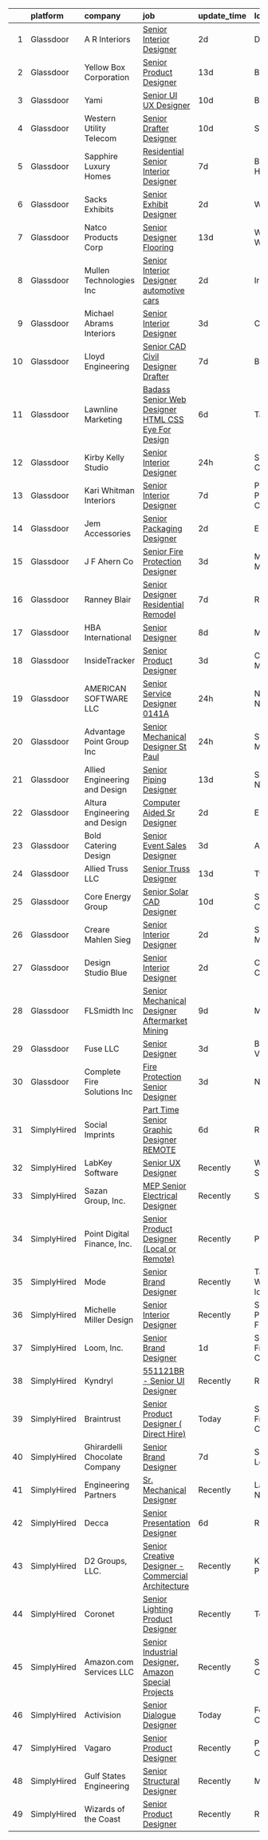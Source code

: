 

|    | platform    | company                       | job                                                                                                                                                                                                                                                                                                                                                                                                                                                                                                                                                                                                                                                                                                                                                                                                                                                                                                                                             | update_time   | location                 |
|---:|:------------|:------------------------------|:------------------------------------------------------------------------------------------------------------------------------------------------------------------------------------------------------------------------------------------------------------------------------------------------------------------------------------------------------------------------------------------------------------------------------------------------------------------------------------------------------------------------------------------------------------------------------------------------------------------------------------------------------------------------------------------------------------------------------------------------------------------------------------------------------------------------------------------------------------------------------------------------------------------------------------------------|:--------------|:-------------------------|
|  1 | Glassdoor   | A R Interiors                 | [Senior Interior Designer](https://www.glassdoor.com/partner/jobListing.htm?pos=129&ao=1110586&s=58&guid=0000018290db9754b4f0c83a042e0152&src=GD_JOB_AD&t=SR&vt=w&ea=1&cs=1_30916823&cb=1660287687026&jobListingId=1008062972227&cpc=A8EA696C92E7776B&jrtk=3-0-1ga8dn61ci14j801-1ga8dn61ojm7r800-5030854259aaba92--6NYlbfkN0DvbxGaJ36OslHdF2TyV4Z54XKxMO6_bOIu-sMQ_q84lpadFbtetUsbbTCy9B0Oq4QAPUr2-P4lp6kWfqaU64whHzFA1CR9SMSpNhsKo3Vnjzy_F1wZrSsZLqmJypQpKzDukBpIwYnSovXd0CfT6AfFRc2BBum6E7Z3Rc3dPZQmHzJGi1-84CT_q6W9Aa3pNmC1ojTTF8eMh3x4kXzlylQm0ukXqmj8wLlAv-L1TA4k1-6p_EgN9RYDgAPOnUWLaG90gl4xq0Iv_n5IzpmbBhDcxFC95NOOHmIRM8jddSp7jbMa8PD5Dj0RQqPPthrr9anRDczNOVZ71wf8zcUI7VU6VYu97Zr1QIcnt-Z62YEKYe0yYbW65bl95PKs-fIVBZAJUni9w79O6HL9R6ql8Q5Xh1d19KBQZK3rpn44qKMIuy8-xE47935ds0rvEIWRMsePfMiqhflt2FdUH8OenUXKQsGWpAEqmyjeb0_xYfxdLyQLueldn-voWocE_Kel9Pqar8hiz6d4-g%3D%3D)                                                                 | 2d            | Denville, NJ             |
|  2 | Glassdoor   | Yellow Box Corporation        | [Senior Product Designer](https://www.glassdoor.com/partner/jobListing.htm?pos=102&ao=1110586&s=58&guid=0000018290db9754b4f0c83a042e0152&src=GD_JOB_AD&t=SR&vt=w&ea=1&cs=1_0b41644c&cb=1660287687020&jobListingId=1008038509426&cpc=3E9F864680A5C76F&jrtk=3-0-1ga8dn61ci14j801-1ga8dn61ojm7r800-406f8ccabc983080--6NYlbfkN0DWtRa9NJfjQIs4MWRRqD4F41esfMsK79cV24t80VXfzUK_fEmIZn_-L6CJbtDdNRRNcrwVs_TVLSuKrPtbeP09Rr7LDw3kLZ2GuoAr4pYpvtUdS-EVMQXMBy4Un1RI3B_X8i1TtPRo68cIBy51Ej0B6-6auy1l6nwbFB48dYrITPaAt7ZYKTA_LKLBVJFYGuOxgAbtJ50XshUytfr_K5e1v6YjTPCWr441lzgSnRGNyXdm38eeVyRVxAcnm_1VE3G_1WPd0oH7lwlNaxd_G_gnubDqf9xH-V_wCqOlTcBMpwBL1wfiwIG8dmC5mbFZbrS925Q0BmM1VwhyB5_TBNo-QvHrMhGgRbyvfK6q42RrcWhNCmK2AgOKRcewcVaYVDl7F0CRjVnT9y-MPvy1nMIQ3kDWj3H-qWFuWMKd2yhARsF2Vr_WIL5mr63cVPphU3Jb0LlrRuebAwnQLrMYXuDD5WPS47p1GRMeF4HZ-U1CL4gGGPctpkXA62ONKPvUfiPc7fvXu4PORw%3D%3D)                                                                  | 13d           | Brea, CA                 |
|  3 | Glassdoor   | Yami                          | [Senior UI UX Designer](https://www.glassdoor.com/partner/jobListing.htm?pos=126&ao=1110586&s=58&guid=0000018290db9754b4f0c83a042e0152&src=GD_JOB_AD&t=SR&vt=w&ea=1&cs=1_cb6bad1c&cb=1660287687026&jobListingId=1008045182428&cpc=5A6BA339226A12EC&jrtk=3-0-1ga8dn61ci14j801-1ga8dn61ojm7r800-c18558706cf5f0a8--6NYlbfkN0DsBOlmEAMqZtav1V1WKZO3RUElpafjggtWvxyDQ3xFSizXPSZQh0Wd-AqOWYRXIfB_xvAIPThy9iZI6UxY4C17BNtOHzLyCi7gfoi17eFyNWdD1JYNp8nEXhYmZJrGmwPkTwmVflYphZ8sqqkLqXWwTdlozxotirV25FD96cQJh1FCCMsgTWsNb8gJrJ9zDXwopF5OGcNMdmZouWF7ucTjphY4_EysR7ldSZB5lpvP5R88mW9kQzvRcEiF4uVZzsel558afOjpxu-Zh9qCZ1oPCgCZdPrWvGLmkL3gaEOGMUIvepVG_5XW6CsCmqdoPxN1ORjjwTJ7kFyrQ7n0QpuMefkJ-XZUdndHwX0tWb3N7GBhDemimaJ0IkHZ1r_IqjCXAKmX1oZbM9mx_EjKxsAnutHrFV57lxRc84uC9ZxMlhHMsT25BjKlUE-D-0R_x0F05z3m4QWKKG0jnB1VXO_4s45BMxDkvwMdsRU4MJWy_DGL893K8cNq28yps6kxiQtghyvyeOD5ig%3D%3D)                                                                    | 10d           | Brea, CA                 |
|  4 | Glassdoor   | Western Utility Telecom       | [Senior Drafter Designer](https://www.glassdoor.com/partner/jobListing.htm?pos=124&ao=1110586&s=58&guid=0000018290db9754b4f0c83a042e0152&src=GD_JOB_AD&t=SR&vt=w&ea=1&cs=1_889461e4&cb=1660287687026&jobListingId=1008044534462&cpc=8D2B7435C06A1689&jrtk=3-0-1ga8dn61ci14j801-1ga8dn61ojm7r800-fb2492f5b6852b83--6NYlbfkN0CrKln1nZNUn0QsVu6aIvQykhtxu-NbTTOj83t8LWLF46ytYoG97mbBsb8IGRtchjIWfxjqZAZskNIltcciwOrL-z80p_cVMkzOed6tFF7H62fKl93Bxf14bJgvXMSxWb7Na-YSKw4kJviuKOE-svto6wfPUNr-a81owfvJsrzu2dFf7AyOCZ_F9ji0FuVG__baPPcIaA1Tlne9FHs2RrUkpfjht9xaVx211JhJM8dAtHRN8Ou8MF_9rgc6Zc_BKVkZ-mUBStc_ScdKwm2jdWbKTdxgOcqttzu36IXpct7RDgAJOEX0daOkUDw2rSj9XK8RwyRZ1ANXa8GI9nZtioNWOfPkNh2CnpuAxtCRHCHGpizg-yfowkDSzm5MNBB_hQzCjSgDcp14hf5G1_Z2aLuP8GCmvtGqvj1PaxpBUMZviMjEP7_4fyCgnt9eXesiN1O5fxqQ7CBrwYAg0jOsx9rNOwe1jrPXvMKyGfjYx5MjuSjvn-ACVdRRTiGi3iZa31cLIa_a6GSf8Q%3D%3D)                                                                  | 10d           | Salem, OR                |
|  5 | Glassdoor   | Sapphire Luxury Homes         | [Residential Senior Interior Designer](https://www.glassdoor.com/partner/jobListing.htm?pos=104&ao=1110586&s=58&guid=0000018290db9754b4f0c83a042e0152&src=GD_JOB_AD&t=SR&vt=w&ea=1&cs=1_93ae8ba9&cb=1660287687021&jobListingId=1008053389950&cpc=CAAFD12A1CDBA879&jrtk=3-0-1ga8dn61ci14j801-1ga8dn61ojm7r800-0fb612df7a1f6524--6NYlbfkN0AXOhmqXJQvPU0o4HL2MyxKG-lJsItSFQJ7o9J1riqadlg5CIetVPgAyguXnqU9oVUFnlQEyqh4nRIHgp3woh8_aR4WBYEuR2dOj8I48GFru_s4XHjUnzB-68d29MuTLIQICshPA__aekDZuPUy_4W2TG8J5-_Y77M2QgJG7dRjASIsPVWMDVA4x1sh_Vqz4MnuAavAfeTb4NGSp1CWIvAL6B9fcLXEKDH-8QhBuAgaWFlvHTdl5kxgD0QOPmxGESgKC9X_0orL5MxFqo6yVFcNRaWbrnf2OJNTJ-PTgHHDGTZ-99ZghyFQBgjQbtQRFoGCX0hEO1_vSJ8s_2FKhCOvC1MCL_6iv-xjt9jSwSuimJkwkc0WkTmLY-K0cdbfeWbih1KvSWNSn1FtQpNY6BjsD1Jzw8sR16FHNV7vE-dCkNqcShUQh6_CH8ZQFYfanK5XNxDBKCsTsamKgDXY8teipnsq53h9MuFJQgOhivNUm879NDTc6aW6TcvTTVzY_a2bBaINQuh_ZMu5RAdZghdjhBhgl21c_W0%3D)                                   | 7d            | Bloomfield Hills, MI     |
|  6 | Glassdoor   | Sacks Exhibits                | [Senior Exhibit Designer](https://www.glassdoor.com/partner/jobListing.htm?pos=112&ao=1110586&s=58&guid=0000018290db9754b4f0c83a042e0152&src=GD_JOB_AD&t=SR&vt=w&ea=1&cs=1_61a1dc55&cb=1660287687023&jobListingId=1008062977401&cpc=158E90BD3D0C2A81&jrtk=3-0-1ga8dn61ci14j801-1ga8dn61ojm7r800-1594f9ab7dc4a9d4--6NYlbfkN0AtlW_omU2Xx3W-19HQ_drmTKCWebiHnmA5lS5PDL5G8RvaRScdHDRjMXN44DMZtshPu9YGGp_fyHmA3RGydE2yfTM1RF0rNTyGKNnLQZE5TlLJxbT2Xf4GE4l2fOfugYFKK5oKfB1PcpgOKc5j4L34B_qHyXv0NzjX27A8fo1NdKrtrJhdqFyLuykgRskJ-Y3oSnYBqQhlapQNGXEnh--e0pdU6DpunqSKT3QpmDxxV_KqKAco5hyIr66r_C_lL1JC5IoycWKxpKRhcEVwhlvtpgLEyl2pV1pEONnpxA4ZnGwRt_4-b9AgzUV3gWr1VOO0yW1oRu3Pq4dmEQmbWN0IrDw58eok1Ppd3kNF0x4Lv4ySzOaBV993vkV1biobxG-uwoxpqOnib7xDJJmoyC1PjP-erKD5vUasdIVesmTHQMDECw444vWYaoBH5OXlqc7iZEdHlrszf5D3yZVvXfgliqjzjoAsK34YvQhT8wWIpkcaujSfXviK_HujxoxvtW4hGva4azmNdg%3D%3D)                                                                  | 2d            | Woburn, MA               |
|  7 | Glassdoor   | Natco Products Corp           | [Senior Designer   Flooring](https://www.glassdoor.com/partner/jobListing.htm?pos=105&ao=1110586&s=58&guid=0000018290db9754b4f0c83a042e0152&src=GD_JOB_AD&t=SR&vt=w&ea=1&cs=1_f49f8c70&cb=1660287687021&jobListingId=1008038195418&cpc=27DBD27427436EFA&jrtk=3-0-1ga8dn61ci14j801-1ga8dn61ojm7r800-d08ffb73f3907561--6NYlbfkN0DsBOlmEAMqZtav1V1WKZO3RUElpafjggtWvxyDQ3xFSifppBEtoJtmv0nyL23rZjww4TvVhLOng2y0OrCFABbs5iSaUuZp3K0n319sQvMsBmvdZCcW95INqpPN_1nu-NFecIEpUMQW1R6uPN868BsOcvslzDQ5d_xgQdTzQo0OiKr6jVi5Q0yfxR0FDIbEd-jsTm5BfgpALBjxj2J8XZmUL-AP2VigLSQnfhDd7Llzz7qNBKR5XQ1teBuGu7ErEFy5s4a38RzPtPNwqEwEAE-B8YYy26J6fDMLOeULzgKKUS-zkXWDCwOolFQifquCTdHDsaqu12DONLmEr3jFYpuqT1WVLZeMg8IUr33d-v8VfCryeWLtXRQx0iAHxS4KICbCl0C3Ny9mF3FIUgBfHtzAWl1mUW2VFkh_5N6Z1z4atAYcM3aqTWc5CaSlo8Q0ePjAWU2nNBtoAn9TxC5eFVGb2ML56IaPf0p1x1HqKNMkIG1ENSJQMy6gW_Ui_HXmqy_usfKp7fQNXw%3D%3D)                                                               | 13d           | West Warwick, RI         |
|  8 | Glassdoor   | Mullen Technologies  Inc      | [Senior Interior Designer  automotive cars ](https://www.glassdoor.com/partner/jobListing.htm?pos=122&ao=1110586&s=58&guid=0000018290db9754b4f0c83a042e0152&src=GD_JOB_AD&t=SR&vt=w&ea=1&cs=1_7a07d2e2&cb=1660287687025&jobListingId=1008062954868&cpc=490CEE8E1E1BE450&jrtk=3-0-1ga8dn61ci14j801-1ga8dn61ojm7r800-12a3e652e0f9c5db--6NYlbfkN0APToHrk7ILONyRglvlT3LJMO76dZGJsKlG8WQjsY8Cq_fIoXfAQDEwxydzbFV3A9vjkZjHuMxBCo3xzQ2Silen3TWgs2doC-vb56ZF00tU_ODcDP0rAR0Rnzm7STaLDPPeZji37ueX8lx08UDKwZe-yND5KDG6gIloQgK_L_lhvqO8-8JizLXKSHhYEK2VVJVwfUMidcjzcRGbnbG0x465_1VR0FrLEOLFXwgPp8xdQzKS1Ru2DCcnkpfunsnFSUtpXPPVG_5hAhcvyE3-iYYo83nFGQC0DoVZxB3_OAgvjkhubt4GbeC6iRR_ioKisvxF7y8GJ_x0uQNion5OX3vBn5xODpDvzCkqQ1JpP2G6ur9EedIAgXu3YQOJR2JR0BizDZtyPq6gQ9db1xAg1dO1Q49CIV5K18sGCulIbIr6SEWmxz-KGmsgvdOY4128UN20EkHnK2PqXAiX3sRHwQ5DeCS5j4sDi25n6rZ3qprnCwskFKFndypjWWIDaptBePPOlUyEP7RMyAabyuZlq59Vntxsb7SSH60%3D)                             | 2d            | Irvine, CA               |
|  9 | Glassdoor   | Michael Abrams Interiors      | [Senior Interior Designer](https://www.glassdoor.com/partner/jobListing.htm?pos=121&ao=1110586&s=58&guid=0000018290db9754b4f0c83a042e0152&src=GD_JOB_AD&t=SR&vt=w&ea=1&cs=1_d659500c&cb=1660287687025&jobListingId=1008061014981&cpc=EB7D0C48CF87B7DE&jrtk=3-0-1ga8dn61ci14j801-1ga8dn61ojm7r800-c186998d459b6166--6NYlbfkN0AACPmxRY23-Owxpy1AGjNe65K1RklRjWngrkhLN26FmjAmmBYjJBYbVnh9DvqS_K7ivBK7RtBk7h253tlnJoR1NKu64KtGIVu0z2xzdgDRL7Z0GUFnXh1nWREyU94xfd5i1jhWR5LqMUQyp22HWwzLOP6Gx8XkRHrbSdBVX33sdvbwcOwaVf22L2nMf1z7Gja6MJnJEiIgKWqc1HXHSbJ08WEaboczvndQXYOjBdwhWSyq3Fn6tdwGdq7HoKZmFS8ws1PW2qiw-dZ8vEiiACocBkczBIg7ByhHCzffH1rEvsWaTa7rqyPbC_vf8ARYjVs-dPhtOw36-l0q5UHnN3rC5m2MxquOJz544EoV77KuGeCSynpMaqNl04d2Xt9SD3_LplTb8ItL5jx_P2gqj1tlpJpNU1jFJhipJHjHOYVSYBNkmo9qCiKwXyA9eHI6voBqJ5tNjji9TZtoCnY3N0JXPOwlcIR8aLiBKYjtqvBLhpnxxi7vb5NZOapwr2qdwvPmtGgxCjITzA%3D%3D)                                                                 | 3d            | Chicago, IL              |
| 10 | Glassdoor   | Lloyd Engineering             | [Senior CAD Civil Designer Drafter](https://www.glassdoor.com/partner/jobListing.htm?pos=119&ao=1110586&s=58&guid=0000018290db9754b4f0c83a042e0152&src=GD_JOB_AD&t=SR&vt=w&ea=1&cs=1_304d1afd&cb=1660287687025&jobListingId=1008053582054&cpc=F712407E29C5B4E4&jrtk=3-0-1ga8dn61ci14j801-1ga8dn61ojm7r800-4f1c0b8a58b2fb37--6NYlbfkN0Bi-g4OEguhQEx4pjzkmulzkFDPdVMQm6g82nLRMcVRUMnZUr0y5XvhEMYTlZYAaCgp_7YjTuZYZZV5FZZWmzAs8KeoDTcAjdwvozn_UVtTJxsFbwqu3ZXW7we-jHJWQEtGYkHOMre1Lr8VdLpLhCT1DwI5G38MrT4s_W9vBQsHPziCDMnAZkXTXYEt2A2yq2yT5YQe3ivQwCzU_AJuZUYzPYLRTehHC9YBh5W23uhzw1smD8yLadC71Tzu7JDcVKXX9I625Y47QQ4M53y7jESfT8yrGJ-joA0s4qPxrkYQZRuJUCQJ8DtHSONblbM5MeF-rP3ca0ZC2lDr3_yZtLyZV2O0YX8VexiJYXdaUuSR6P83Xq71sIUfFuNR78fItA1MBNHaggsXULq5jHgTt_GYaezCXqB1A1TXdYhwSmayTcyK8aSiEIWGKpWPTikv9WuN5xeJC_vEsNUj8SmnS4yPsHT9b9AsSYw4mNdNOxVzsWRp8s0S4d6_GlcD7uSz_oAgvjWOGtPqPcbSrrG7KKBX)                                                    | 7d            | Bellaire, TX             |
| 11 | Glassdoor   | Lawnline Marketing            | [Badass Senior Web Designer   HTML  CSS    Eye For Design](https://www.glassdoor.com/partner/jobListing.htm?pos=123&ao=1110586&s=58&guid=0000018290db9754b4f0c83a042e0152&src=GD_JOB_AD&t=SR&vt=w&ea=1&cs=1_b4ba14d0&cb=1660287687026&jobListingId=1008055504986&cpc=3AA3C13EDDBAE8D2&jrtk=3-0-1ga8dn61ci14j801-1ga8dn61ojm7r800-beedf142bd72e7de--6NYlbfkN0CSgGTbSPgM0xpgWRkp5SRTexU57Zk_6_bZ18eqb9d2QO3Vmky-PrbzlYQ3wGCUptXUfPF7-NvXvZza9mYbdOcC6hgF7vA05YeNAP8nMcVd58MykOY1Zk4RxVsqD3Cp2FwbNOg3AV1XBaQTSUh3o4BlE9wTEcD8xsSEjjOE_ZXOtqi538Vgseyj7N2bcGRZB4Wt7zOXW_7PQu42cqidZYhPfIAJYzZzS-bEWVvWr_3fF5hlxuEWH1BSjxNXdnL-T-d40v5AN3powUwjOtvFYhV3ggAc0Q6CGIfvb8ZNNji8ZXhLx1do7dsQhxi22mU4wIVvhZzne-mzyvad71HSeosgDTfIqXI8Q51XaIIMFYhbgR6gxyE8nE4UNChc42tA8-15gXrCJ37QLQCO0SMOix9xWLElcmqvXMcpK0sGrWMqZ8KIsSznd9clHyA8BJVwJ7IlQH-eUlTheTld7uCttr3EUkX78Csbn3fk9NRRTv7LqvdhM6cgCpcUnlChLtILeIjnRl_LHUkPNRjwYQ2moOjZ_yblPtnxR8mTBHuydFE_xw%3D%3D) | 6d            | Tampa, FL                |
| 12 | Glassdoor   | Kirby Kelly Studio            | [Senior Interior Designer](https://www.glassdoor.com/partner/jobListing.htm?pos=118&ao=1110586&s=58&guid=0000018290db9754b4f0c83a042e0152&src=GD_JOB_AD&t=SR&vt=w&ea=1&cs=1_ce048ba1&cb=1660287687025&jobListingId=1008067191850&cpc=CE657CCF62A0031E&jrtk=3-0-1ga8dn61ci14j801-1ga8dn61ojm7r800-b2d230be4dd308d7--6NYlbfkN0D0ZqxdZg2TwcIemQ4yr89eGinLCR7bn2QHXosobzuZIHsiSwugb_1pL4g1GIrnEzuhqWbQFYCp1-eu4CG0Pxgeb9E3_goc5kaea8yevLDtgOZoKQ_H19hznO0-tplwgGtrdGOZlzoo_DuGMqkRKJReZhCkqWaOZ6QU5s99VGSbPOOw7UhBCmvuZU6bHDwS_GL5zF0BcMi0DUs2oLPz9Tu8Llahd3UxNCYhzp-WnFjoHepN5HrUwS1LfYfBM5uEtdxB1QXFhLhawGbD5ROnL0V12MEoQJ1EaO-ZfAml8OSrp5EtUTzo9G7lSXJlSR5yJo8ejhHZQ12j7oqwSQdWkkW7BDxWZy6nGqunVcMrjvWCU5uB4tOCf2euz3fZWTxqfAhMsX-G_Jez_jIcduYIE2iHnDL_8ybRh9uCqUtsVBBxPfagDcYKqy9cmJAjv_iOsmy8-nj42dW7gfnhCjAdidPyncacs1rJ6XWri-qE7tvVu7cPXoeyWBY8hw76D1mwhIQsv5oKR2CY0Q%3D%3D)                                                                 | 24h           | Salt Lake City, UT       |
| 13 | Glassdoor   | Kari Whitman Interiors        | [Senior Interior Designer](https://www.glassdoor.com/partner/jobListing.htm?pos=117&ao=1110586&s=58&guid=0000018290db9754b4f0c83a042e0152&src=GD_JOB_AD&t=SR&vt=w&ea=1&cs=1_325fb774&cb=1660287687025&jobListingId=1008053731369&cpc=8FC0D69C137C431E&jrtk=3-0-1ga8dn61ci14j801-1ga8dn61ojm7r800-38770d50dcc8e4ce--6NYlbfkN0Cmzuva8sYmbb1GdnhNEizarazri4JOlhpDI3kaiWdnMcwX9wbrym3lxfLeZSIg7BbqRfFd3H_E4voyklnWvg2lsJwKONoIECaW7Jtk99JZ940LGna_JXNqtCkhojkUVwBxbD3L3BCxgVEGVLZagd32KJ5Ne2jWQef_QiTc-Sv2H-x-PWoTrpzSrY9KRrG4BmoNSr34g_k_4tYlEhw6ZZrMHQCWEcdE_3HXXmuH-xQ3avTCp8cp3HW51U3r5lr1uTCWLGeYGWh30FUUZnPQALqZ_y-evnfDaCBfbn53Kn_Sy7DYrknY3BdMZmM7Mih6H8Jfo9fQgDlVgE0bELDbwed_eIPNnAk7dkh7g36JLIIT1XRTz3xLeniZhsym3Ye3O3nvMU7XYp5zz3JPDthl7UJ3ZQSonPCszivWHG8QRsB8JA4QyaR5hXRmOKKK7CcrWJqZetyU7xzMOg6JlDEYgK0LI2d_lYSzVs6MOTl_3i4JdkacvViK4FGyA4ldFwC7QqHJDWPTOukejw%3D%3D)                                                                 | 7d            | Pacific Palisades, CA    |
| 14 | Glassdoor   | Jem Accessories               | [Senior Packaging Designer](https://www.glassdoor.com/partner/jobListing.htm?pos=130&ao=1110586&s=58&guid=0000018290db9754b4f0c83a042e0152&src=GD_JOB_AD&t=SR&vt=w&ea=1&cs=1_15654f2d&cb=1660287687026&jobListingId=1008062927004&cpc=D69957E0862862E0&jrtk=3-0-1ga8dn61ci14j801-1ga8dn61ojm7r800-1e06e252c4647e0b--6NYlbfkN0DEH5j6KT3OLXNgjE4rUs4B-IbvpGNbtOoHKsUPJncRRkg7Dca5iuMihBUWyZhhFgDPOJzu7J-LvgLBzdWh_MXEyqtL_3SJwAYqEA6XqlDXjSZVTpVjxr-q7rDatcy-UDGSUSlNH364MlqRsdcMAx5-6N1-jK2jtTPP1uSJO5H_dnWCwk7jgkSwEJovE5-EMasNeCHA3nAybkTg784HyIEuU7EKKlpXJmeMBpcJdpz0wQMWL-9woFai_0ED5o5EfgaWhXVkDzji60uc_ng22hs2QqxLADHNEJDW3PZCZfpOg-7GfcfQIndvTwwDlaMFHZpFxlGBGCzO-klSCl76jv64wEv_AjIxZ8tfawnxMQjLTr_AEdLUbwwDXIl_-Sz4FFVrTQniuxmtJOoSaDWPeoteoJhVdTfohSjgQ2Hmz5UNL4V74dq1pAsJWfamuP4rfYJlPYbPwx-0x34882xVijmjQSfvLsmfwb9aea0QYv8-oGRHfL7-9NazQZxnCWNtyck%3D)                                                                              | 2d            | Edison, NJ               |
| 15 | Glassdoor   | J  F  Ahern Co                | [Senior Fire Protection Designer](https://www.glassdoor.com/partner/jobListing.htm?pos=109&ao=1110586&s=58&guid=0000018290db9754b4f0c83a042e0152&src=GD_JOB_AD&t=SR&vt=w&ea=1&cs=1_a3980b1e&cb=1660287687022&jobListingId=1008060117553&cpc=2E5E7D4C66658BA8&jrtk=3-0-1ga8dn61ci14j801-1ga8dn61ojm7r800-f47d2734cb06e8fe--6NYlbfkN0DCj94dISIufedOLN3yPWk_5OlJbkNbAcRdnu5gVvaqxZEEtBhyMYtrEO_5X0LQ82lIJm0fZObWlcqhQjv_KZ9od2qiOu6prpj1LdLJhFfBnRy9XlyZC6ERD5TeV7hCTaXvkElG-us1ONWeXXtrStrk-zZhL7OWgZDfT1tjSLP0GG_BMFuxHWboOmj8t-6_HtUAu-0DlK4m8R7Odto98RD3mNw50PFTziZtnf1lDtyxCGvUpHtGAJpMsMJEOfrMOhoEdQmZ9LgWluaV5ykXYFODaTEH9OoYknlRKK6c1PN3FHRlHpIWbUaX0tCRGeeNjlgqivxJpPuirT4DQx8vYh_Jk5MAgSDE1KCddgO_x-UepfwKzFQ7g0gDFtvfuheqZYOPI_K8iLhDP-GZQYHoL4tsXgxS6FGY4EQvdzD2eiAVhIwDfhcugo-tSbRf_ZQ3ftGB0M_DCQogidqJTfMe8nhX-Dbk3gfBYgJvjdOeOYd40WYIH1TNGfRdWqKRLSQbyI6xwVeSJEaRVvMGKIfNz4PY)                                                      | 3d            | Minneapolis, MN          |
| 16 | Glassdoor   | Ranney Blair                  | [Senior Designer  Residential Remodel ](https://www.glassdoor.com/partner/jobListing.htm?pos=103&ao=1110586&s=58&guid=0000018290db9754b4f0c83a042e0152&src=GD_JOB_AD&t=SR&vt=w&ea=1&cs=1_46243f67&cb=1660287687020&jobListingId=1008053568707&cpc=A59E21DFACB730D8&jrtk=3-0-1ga8dn61ci14j801-1ga8dn61ojm7r800-bfb3f9fcf3a9d87f--6NYlbfkN0CHpSnjIPxMtekS58WZl5Olhjo2iWL5RjE_Boe0ccr3Ft9slSUHXB-2a6N4Oi8opUInSbxZ93RBgLMMI1WB-hWjHT6DeWhV6Mkel0mt7lJcNo4aMCP-mUe6CGov2KYt7eHNgPMs_IlHF0VefCvpyo9xQaYJGgor_N-YuXSTGx0_z1fVrXVYJoTYcInx76fKrgy62msn5DNMU0aFpP0ruJN0T-ZfCclAJpLpgbtuAl9XJpzpFfHcixqBIFefFHYnl7WSiIP4Jgff9D7c1rLs8QFGcy353vWksjMX133WxuGlPgkddX1MfZGtEZkKjrR-Vw25TatKoEDY_HmjKCm75aebTYZRaf9WRg_i8MpJZ8X3k1YGya9hA9ZvkfOC0gsUNj3cGWCAs0TszY44e9Pb3QvnbBQ5cQXx0IdhBpmkou7-f-41NcB6tjWuUoy1s-a7QJwhO6gW3i3pbcvVo5hwMq0GTMWCk0E_L_boniNpOprLIrogMeWvTdxvuf8m8GZpFSg2aY-Y39tipQ%3D%3D)                                                    | 7d            | Roswell, GA              |
| 17 | Glassdoor   | HBA International             | [Senior Designer](https://www.glassdoor.com/partner/jobListing.htm?pos=120&ao=1110586&s=58&guid=0000018290db9754b4f0c83a042e0152&src=GD_JOB_AD&t=SR&vt=w&ea=1&cs=1_7b6f9807&cb=1660287687025&jobListingId=1008050742651&cpc=A5A1FAFC3DFA52A8&jrtk=3-0-1ga8dn61ci14j801-1ga8dn61ojm7r800-14e4ef19e98063ce--6NYlbfkN0AtR68e5gWpPxoovZgA7Udo-dcymoK0NpHFMpIgh7LYz3B67_V1aYBEmzykB_RlvgE0oMsNwekW7Q6LveJpWNcCj6wrSwP3_Bo6AtpcBtX5ZZ3EOUgJ0rT2eLzgB3jJAG2xfl8kU-nPKRYys1il5ogDy5eloywmXs3Lsi0PzcHncjhfYpiqJf24MI2YAS3g05XTiPWQBq5svEu3UItOPOmsMvaLa5JiDMrtd05w74iWygGClyxAnSRLGM4b6aqcuCHNZIA9g4ONNjDmKz5GDNS6cRACAdH53KjnNXCgvFknn9Wlj_UQV6vI6NywwZh2ceyBwC4TOyEIyiq7dDsDS--FJGF1UILoxq6NloGh40bWO1r8vWorINd0Ck5Wpqyzg1DY2aQImVbPPS_CWHh_GqTxV4KMbnNSxfYJYJj3rCyFHxt5laQCOs415ken-BTbPiR6cYLHH083K3yhut7vPa50R1_zlIITGdXctuI5PN50cCSfXk8KWo54oR9ljrTrhi8%3D)                                                                                        | 8d            | Miami, FL                |
| 18 | Glassdoor   | InsideTracker                 | [Senior Product Designer](https://www.glassdoor.com/partner/jobListing.htm?pos=125&ao=1110586&s=58&guid=0000018290db9754b4f0c83a042e0152&src=GD_JOB_AD&t=SR&vt=w&ea=1&cs=1_c5dfa0c2&cb=1660287687026&jobListingId=1008061098964&cpc=2F2C49D632A77FE0&jrtk=3-0-1ga8dn61ci14j801-1ga8dn61ojm7r800-f0fe4f3708a229f0--6NYlbfkN0AuAjYKnBHsdkcMxrD7ZJITXxV72vImVt5xOyKRJQecNDAzsz2bnbm2mJA-jbuMZY2IvRSKcDEdu4avpauTsbsP7cKPDzhniHZKPczT0s29ioppVofQe8i8QA5zEmBo8wT83I52C5z-vpBdYlUhH7qAaAywYMhnYXoIKK2xYmZ978ebgt32CY0Ve6o2mPRvrDqBlxkpsilJ5UcY4q82ph8B6__co-V60ulyzvNSNekRwtdIE2YY2eWXMjXFa4ghQXN2XZcJQZwjAX3QUPJVMljaalrdwKVZ5EaVD7Nn54rTywt6weI8AVBRpJlTe6HMTTSds9C8CVtIu6wGBhShAcRjXz9hV9edmnHrb7yIY3fatJdhMF7e0WHViNRziBq7ELaPT00JLsAAtb0eqHvWhnMr5IkDnaQ4jWV7P6-vW348zdz5Jrdk4FbzPd2W4-RUO0l6BHddaHZU8ob2H0wK1Q2-SNi1JnS3yxLDdBSNPMm2eTNAuxYGts3nNA4xGDkcxPfEULt1KCcMVw%3D%3D)                                                                  | 3d            | Cambridge, MA            |
| 19 | Glassdoor   | AMERICAN SOFTWARE LLC         | [Senior Service Designer 0141A](https://www.glassdoor.com/partner/jobListing.htm?pos=127&ao=1110586&s=58&guid=0000018290db9754b4f0c83a042e0152&src=GD_JOB_AD&t=SR&vt=w&ea=1&cs=1_ae4d7ba8&cb=1660287687026&jobListingId=1008067765389&cpc=34670CD602BE5E55&jrtk=3-0-1ga8dn61ci14j801-1ga8dn61ojm7r800-36cf27e8917f693b--6NYlbfkN0CNayYzF1mBaI40OgT78t3Q2d9IxlwDzhsYR4HK7epYUURqj7ThGxAT4h9lOQYmKq9R3ry62CA4koyTcYr3Zw2Xl7Wk_LJppx8iOy81pyvJTYTdEu3LB-KunCxo9zQ-ykFkhUcCsz2tbVAPKkn4sOtyM53CnghWURXZsJEgUIdQ_oWhBsHE85R1IYBP4NZJp5Q0iRxXYuZt10Q0NQVPUd4w8R0VGzcig6_N4GfriGAia52LHENUUavPSSDFX2YGsOkSJYI9hFxhTVwFUPtG2GSLtjSQJRyzT_eOPIBY63ed4cBBIFnlRtPifaNmjCnZRa5eIQJE-xNjNmYqnCguj8Mt8V72VyX5jom1qkIWJsuOjZe4erCVXsWEoeLnv4ov_k-SgvOgvnnDk1T4orUSTfeIfHmVZHyDBwOOY4poRuhonB3M1rvBkn7KbqsIh3rv8H2troyo3DeJ0OeD35dtzbNv2bQokCIElGCVAl-ag7JufMS-RFjp5G6EMt64WBHyD6pd9BT4DVT9TA%3D%3D)                                                            | 24h           | New York, NY             |
| 20 | Glassdoor   | Advantage Point Group  Inc    | [Senior Mechanical Designer   St  Paul](https://www.glassdoor.com/partner/jobListing.htm?pos=115&ao=1110586&s=58&guid=0000018290db9754b4f0c83a042e0152&src=GD_JOB_AD&t=SR&vt=w&ea=1&cs=1_6c816f9f&cb=1660287687024&jobListingId=1008067261958&cpc=466AF8A5143942DE&jrtk=3-0-1ga8dn61ci14j801-1ga8dn61ojm7r800-21e99c11a80ab0dd--6NYlbfkN0DhvaUNh7UTuQsObH2aIy2SpeO2ri3QuKtJEI89pN0uAFsgcnS9epYxhQJtMs5jHqeLXmjvj8G2F2sZBjJsw9yb-fyJ9AMJZNOMD_XWWSQQvDH8EwV73-4YONSKRYFja-htBIYnM7CyTEvO4xJzH4GDt1EqrgCll24jRpciw7Dh9_nZhdAmoL9LJZvs6A4mSwe_lzafRWIjVoLiYnMDVuKxOGaODwWDoqpmfqI29CNXPGTqXt1ONB8AFvpujrOBEIwEZC9fRv5k-v7F1raqetbeNS3He3Ok51UpPkxrZy210WpOeGplBKHyvHyXLo109K8i6sVj6HAAKEEs_AOSA4zC2HchBmdMNl_mJ80MjjzCoTFPjF0M7w-hkLQTZFGGONog685PvKyDHUEMBpLXB5keTKSPtuOruKJaiW8hQRossGAnnpF78mRTjHNiTgW-frIlN_dJ8qodiRGu6AgmbvqjdG3g2MvCAudHJu5BV5EB0gC4R9V_q5y-fkbMuPeF9A1CbYFP63twag%3D%3D)                                                    | 24h           | Saint Paul, MN           |
| 21 | Glassdoor   | Allied Engineering and Design | [Senior Piping Designer](https://www.glassdoor.com/partner/jobListing.htm?pos=107&ao=1110586&s=58&guid=0000018290db9754b4f0c83a042e0152&src=GD_JOB_AD&t=SR&vt=w&ea=1&cs=1_b7983c1b&cb=1660287687021&jobListingId=1008038267555&cpc=CE636C005BAB0D84&jrtk=3-0-1ga8dn61ci14j801-1ga8dn61ojm7r800-32f2fc4e92f0ad46--6NYlbfkN0BCkkSUiTBqw6genscg7cA4xypfdYpkgpnYZnvFIam7_mezsqUK38ZJ7LEO2J7G6mQ7YRLQ3dUbtDWbZLhODDotJFc1ogyhUgYucL1vPH-V4yZ8m-gNdR_jkjwj2IR7ohEINj-9IZUjLt1YNSGB6wkTJ9NebtTym8m1MEEFk85Pct7YS04r5hnxczcy47QIuwu2Tu_mT5ER6rKq5BzctRidZNff6csSvqME0qm5T0MQgHNr4vItGMJ7kMSvwbGVVWeGgso6pdWlxEuHbELSN0TD_uWmfZ7qYRl1wFmr-E6W2wykeNiEiwM279TlKpIhzWyEGXzHqSqIirDeBQiRlArwMddwTCbRgvb38SiDAVY-rwhvb8VkeO_1N1HWwMYgZ0Ost6up_LFgGX43WwSb-DpSzoFJA5NvPHbfeqk2WlAZUxAPNlNpZYXeywWCXwmK92I2MFgmevjnHCxmsQWRWC4dS0v9awy5JJ4h6OHv2J_d1ASdg4TcQ60VjsXRbiAkNaQbRilvQLom384KuauVq8F9)                                                               | 13d           | Swedesboro, NJ           |
| 22 | Glassdoor   | Altura Engineering and Design | [Computer Aided Sr  Designer](https://www.glassdoor.com/partner/jobListing.htm?pos=114&ao=1110586&s=58&guid=0000018290db9754b4f0c83a042e0152&src=GD_JOB_AD&t=SR&vt=w&ea=1&cs=1_ac8feb86&cb=1660287687024&jobListingId=1008063247559&cpc=0D76E540772BACE7&jrtk=3-0-1ga8dn61ci14j801-1ga8dn61ojm7r800-dc3ae84e8a24e38d--6NYlbfkN0Bzkuy17zoNwKMVjyusHhR7JNYo3SmelKzW8jp1Pa4Tk4WW547EexT8PM8qJUuC_eUdZkYhoiKHFAGeIH0fKM_HHC3bNnJ5VOBILtXTPR7sioksWo2vO3wb5CviPrRAiEyL5RsLau4CYmyb8I7qZ9PQYurFh9ZRjkvsSYqJQ1Pw6yFJJ5RN2XpyJakIAiFVevnzsF5tpRWARTvc536eM801nhadr8Dt7bpRuq5O7MqkRXAhB7N-jm6riOz7q38_9U4oyCYF3in9nfhjeDI0jBbZ6YnndMcNqKxEA2QF8Kmzd9Evlm7zGHAslp1N-h5hSJwac2COlrIA6jrRTvbRwtRLgVo8Y2BzoqpVYAFBjmZMdupjbOr1reQQB1nkfIJmjh8LJpb6c75-PXhmQsr9f7OaQRd9yIOt6bp970LRvJtfcoKHfG-bbUnCoB5sLoKSzKQdeExdKc-Fe2WqBrtbYYe71-Nnra4hHiotE1616-Y2GwqiBnnjkvkLFxsQRz_OrOZrKk5fWk8vPA%3D%3D)                                                              | 2d            | El Paso, TX              |
| 23 | Glassdoor   | Bold Catering   Design        | [Senior Event Sales Designer](https://www.glassdoor.com/partner/jobListing.htm?pos=106&ao=1110586&s=58&guid=0000018290db9754b4f0c83a042e0152&src=GD_JOB_AD&t=SR&vt=w&ea=1&cs=1_5ba79af6&cb=1660287687021&jobListingId=1008060838667&cpc=DC33A36C1EF058AA&jrtk=3-0-1ga8dn61ci14j801-1ga8dn61ojm7r800-1cdf3cd9f987c218--6NYlbfkN0BkhNTrs7up_FJJlPDDEKsHRVwvCl2WuHl0CzPj8JLaDl_1XabA8x5iLBCY75myJfQirEqfa6mCAiDQFIYT5q-x4KaYl22PGadlT-tjmcvGug7QDxwDeY_aIMkiVQb4Rck2RxATw2VbdHMlnAALj5XO3yWXKZRBb5m62VFWf_q9IT-5K-0Ariyf-Jkhy3JX4X2CrrE41VB2hbFoPtfAXPKd3ETKivqu4ArVk_TKjMoHZP-hvsMSf8t5aSmSvxHyNeQUCWm5HyPe66N18idndpstXL8CeDsuTAXewgEj9aflDfCvYKUNv6IgGiffILJ0jPj58yHSfZiBFmGHhInX-qOd9xOEB9CGAb14MaO5pEAQjYZnfvEti9tNn-wdx6m7coQTzd_pbdLI6n2NTG2HH3pWKA67v8yOKE3fStwDTJQxifiPS_WnhAMen98Eql7LC2sR0amVpMrmXtk13tpfSNbDEQ3tSbnVpt2VP9JlEKfHjhanJYwTkFJTQjJvZnPtC6Ai8cOO8OjJsFLrPJCmbDd6)                                                          | 3d            | Atlanta, GA              |
| 24 | Glassdoor   | Allied Truss LLC              | [Senior Truss Designer](https://www.glassdoor.com/partner/jobListing.htm?pos=101&ao=1110586&s=58&guid=0000018290db9754b4f0c83a042e0152&src=GD_JOB_AD&t=SR&vt=w&ea=1&cs=1_edf2eb27&cb=1660287687020&jobListingId=1008037687876&cpc=01A6D5196E04CE23&jrtk=3-0-1ga8dn61ci14j801-1ga8dn61ojm7r800-c41deb84ad7863ec--6NYlbfkN0Cq2ypR0aC4OXAOqeW1BO6MqJz0S2J6mAxgK4ybPPAO5Zzx8u42b8HaQYgSe5kdFXX3LMelWgfRxN5_QQOm3UKz-9CXigF7fDfMF9EqzjZIvAuWALGL-K0xf0b1qWaCoEzk1kn60r6Sw4yqz-tn3i1qghvEA0JgecVnKY9Ax3EHnHqBtr1-ML0n1cVdtAOw4SeOb8pgiQjdVL6dvnnqXAKK9o-IVqvxoahIqbZG6ElTBaT-jUmNkrZGGHGPSvi85HYwQ4pr3iI2ZbX6cq5Humq0qhNh3rHhiVteKQ6F3tMcIQm0OiAV0kAL2d8Zzu7bwYM9yAvpoN1OKnRyknOafm7OroiqR9Zj7dVCe8eW9tXHvk-51JHeKhveb9ORFNy614a63UOUgmALBovv0xB0FX42lWmIET0o0n0y-FOA3wSYArbGFHMXe7LwZ4kaHkYhFdDmvpphzzqwP3xGuqOM2DahnirTSdKLIFzP5Mieva7PlFB-mSYYdcNEvjiMVNiOp9rOIfB33WVZMg%3D%3D)                                                                    | 13d           | Tyler, TX                |
| 25 | Glassdoor   | Core Energy Group             | [Senior Solar CAD Designer](https://www.glassdoor.com/partner/jobListing.htm?pos=110&ao=1110586&s=58&guid=0000018290db9754b4f0c83a042e0152&src=GD_JOB_AD&t=SR&vt=w&ea=1&cs=1_9ab8a1eb&cb=1660287687022&jobListingId=1008045341937&cpc=2001179A7FE7AAE6&jrtk=3-0-1ga8dn61ci14j801-1ga8dn61ojm7r800-14d383cf2c9365ab--6NYlbfkN0A_HhXPqObka7lLAZQWuxYGZHDsHN1-sBgaGSUYAOfBbkgcE_FBBOGrmenllX5yHvMCAGk97NUZ2NbJMpyorV-1cequ_WpMu_eGuYJN6R7uHAsMn5XfZzCrkpF1AGCEqWVqIOnxnRtgBCBkSU1qxqwrPkaZGki64SPKdYRg0s_VP82Tsjvj0rDSMfrTcmkEADTGEJ2aBrQ52lMyjKZlCZ-j7hc0CfbCNpireYo4t9GxJcBbMoQ1KqpJQJ-VlDCY0EBlIwowAepS14VCWQzUBLslGASvQgLTalJ1DIYRy7DyWY0QZRKlsVAxU5CGVYp8jCBISlE2EtfXYk-n0tnw4jpj4vVR1GetLca06MkR5XJyKlxDzOJ3r6ewXT_FTYopVMwR-Aaj8NWl-fuLMTyFDbM81ZFydf9KvhKh2u_J9gOIzjxDPqPgcrp_FZzYICTS_b3fSVVlMaPSiI6giBqnLerqEnhEuPmJgAU6dy9ecCnJi06lgar_sOFOkV9bE40uUyYr1FmiKgInETtqWzhrWsWo)                                                            | 10d           | Salt Lake City, UT       |
| 26 | Glassdoor   | Creare Mahlen Sieg            | [Senior Interior Designer](https://www.glassdoor.com/partner/jobListing.htm?pos=128&ao=1110586&s=58&guid=0000018290db9754b4f0c83a042e0152&src=GD_JOB_AD&t=SR&vt=w&ea=1&cs=1_d7d658e0&cb=1660287687026&jobListingId=1008063566283&cpc=DED3C32E22E90A94&jrtk=3-0-1ga8dn61ci14j801-1ga8dn61ojm7r800-2286ee9257a23647--6NYlbfkN0D5EoDI19pzLD_ZoAvoqM1-O9qeTV9KvYbDAr1-bMzVcVU3ChPawl85XKZuRta2zMy7ynsBdtdXPtlqnmsEevYzTxlBF4xVJTEgQZfxjmeMqbDeo17OGfcwVZHDJ8QQLtfDENlRcNu_3TBiPkarMKFj0IR-wy1CwuwPRKIm8uzqubDkEwmyMp-liYwYMODKlNX8Nmvw5YQaz27P5FeYO7SkFTtgppzZuMxkKCUWdw8Vc4bksYXOcB_9cRnz6E6v8etq9enMIRZ4GnpV6O-f30JrcJYcLOkaJ4xisyimsS-_ERkSgw2fRwboygml9qNI-fGz2YLu0f0A6GcUZs7ma2qUIZ45YyWyDuUlcBrhDqiYiyXLkhbeYo7H3QlgwMzu7YmzKtKDpOCK3iCNdp5OeP8M-qd0yf6ifreg5N8uo8svQHQVMZKDa5N6ruKJ-dBwEKYiL9mJZybgbBIHjbAis7FMu0OGRd6I18PJXW0aK5pl7SlWfyb7O6wR3PoksNZ4Uc2DU1hHZ5krwA%3D%3D)                                                                 | 2d            | Santa Monica, CA         |
| 27 | Glassdoor   | Design Studio Blue            | [Senior Interior Designer](https://www.glassdoor.com/partner/jobListing.htm?pos=113&ao=1110586&s=58&guid=0000018290db9754b4f0c83a042e0152&src=GD_JOB_AD&t=SR&vt=w&cs=1_d7cb3200&cb=1660287687023&jobListingId=1008063097003&cpc=8454459131F57D30&jrtk=3-0-1ga8dn61ci14j801-1ga8dn61ojm7r800-537fe66cc6d97846--6NYlbfkN0BJiXhjvhlPnp7nCNnxpXVdZuhNeQWqe_6fX6GJcnmHauj7Ebd3K35_GtJjaeWdKyNOPQncNRlPoyPInSzPlj0ub4IR13Y6Yz6eZkdiCYdgTuj81Ox214lnuVkd0UNgma-edfsay-0zZQqLOex2mv-SFzPG97RGyYRx0KGic6W-AqmMtx49WN6u5ibUW1R62BJVXPshXmmh7qyJkfaqJRWg1PegUXmEoorKZfirtD02f1RBX886Zegc2Biu_aOdS07aLeSyumivVsnm6eBCVAMUd6H4WQPaDxZsnUcAPNM8tTL6zE3V6HsDwbEFxUMSZJpgDENTmcVDs7JDaoJ9DiS1-QD1mbmHT11-ezqDLqNsVfQ3eYvkn2coPwtyzL-Y58o3s0illGxmwHOAJwT2VlG5sAiJ1ODDCTA_oFlb7SU5UdGTlYV-ATG4R5ZIV2yRPYsqbozQlvYkzXGtSwTtAw0L)                                                                                                                                  | 2d            | Centennial, CO           |
| 28 | Glassdoor   | FLSmidth Inc                  | [Senior Mechanical Designer   Aftermarket Mining](https://www.glassdoor.com/partner/jobListing.htm?pos=108&ao=1110586&s=58&guid=0000018290db9754b4f0c83a042e0152&src=GD_JOB_AD&t=SR&vt=w&ea=1&cs=1_c1c37057&cb=1660287687022&jobListingId=1008047978412&cpc=8D611544EB90A190&jrtk=3-0-1ga8dn61ci14j801-1ga8dn61ojm7r800-75c552478bacefb3--6NYlbfkN0AnNJ6cLKp8uHEQ7PqloKFh8tSmslqEbXj92fppHW0EFOcWWyE2nkm6CDz5CJGNwfDIu_Ox9u4LffoDvsVnfXu7w0zps1oB0ZzemveEh3YTjEcRDcKg2OEfVdeN7HeRQMGxnLJPeFHCdzf3cqq0fb3waoyMjXhAjWOG3gD5xaBVKTaZNZzv_Y2S4TZf_1W2ME3Uk4DWgwdl2ikNC9t382ZsMwtcbxF_nynuGxXM1bR-wzXtRGvLPzcowwu9W6K0AYjkd1yzCUW-rVmPE8I9rHmQOHnJj7pCQiCbvzFaoQwfsq4gnEOSBS8NKPVFqR6CRYCeA1597BKQhEJDJlS237nc99oGSeepU8ctvwbMtW30xBcXqqlzYePiq04Gxlw8CZ1LJtjyZyzN4kXm_vfIxDDhnl5qkQ8c7qeQgGDBfTOR99OzsBghbIzluq37DBTwRJ3uv37GLc2MOq1AsKXlDLHKUJ2egWtcNB5so8flV00gXhpmzbi4pIkKQmQx94Cqd7YJsLT67c-w_fynRHi9r1-iWJP9D4yVh_tNSkAsF-ZE8Q%3D%3D)          | 9d            | Midvale, UT              |
| 29 | Glassdoor   | Fuse  LLC                     | [Senior Designer](https://www.glassdoor.com/partner/jobListing.htm?pos=116&ao=1110586&s=58&guid=0000018290db9754b4f0c83a042e0152&src=GD_JOB_AD&t=SR&vt=w&cs=1_e46c5df8&cb=1660287687024&jobListingId=1008060864547&cpc=B3B142CD6B71FD88&jrtk=3-0-1ga8dn61ci14j801-1ga8dn61ojm7r800-63ad33209e88e0d1--6NYlbfkN0AZhccrYCUSJlZEde1UnGXnwlG1V9FU8luw-eezWnVYrwyqiUgM7CrsuRNfr3tUILIvnYMtObvSn-FZ36Ctryb05zmf6iHayGfxPZwgyIkfUcZPwJ9Li75hOWjdTOnsIoxpwQy6uCUqwNZ3ovtN3nZicVi985NZPeKANgzFqB36UR9rWQvVY1RAosnHuaDTQcSa5fjw1eb8-gu7XkJSEHfZExF0qp3uzcVzFjDT94edfFho2eNs-O_XNLtjDvvHX-6VG4wA09zeJd9OG6O1lmiQO5DUK986UFPH44tDUU-lbXy17WTWKi1vsO5P679tw0WgUAGfECCQHJbjmTBUDDzsOVv_skXA9Zv4BM7qbZY3EAe1QmGcO4QAiBHDMTKD3KRtD0ArR5v9zk1fpovEIEiNQwmiBUjuJ6jGGv4Jf-Z4HPjeUxsyUJlVX6vOp4qn63w%3D)                                                                                                                                                             | 3d            | Burlington, VT           |
| 30 | Glassdoor   | Complete Fire Solutions Inc   | [Fire Protection Senior Designer](https://www.glassdoor.com/partner/jobListing.htm?pos=111&ao=1110586&s=58&guid=0000018290db9754b4f0c83a042e0152&src=GD_JOB_AD&t=SR&vt=w&ea=1&cs=1_168ed38a&cb=1660287687022&jobListingId=1008060690592&cpc=9EC17A4D95E4A780&jrtk=3-0-1ga8dn61ci14j801-1ga8dn61ojm7r800-53793ec2d158da93--6NYlbfkN0Cd5ZvLdai7cR0fypH5_WiGezUQesq24dbKuF0ly35yawptN0PyaNviNpg-KSbzHonOq-aCxhd1WEUwTmr9VdIRZJzmtzj7yUr8GwDbYZ8oePH5JdwtxSkZ3kw3OWaoJI3TN1ZiJenzldgVGeDWyB2-ebg75xezyDqz_IcHO5TeeQ_S5x9CKAztLsUAZOOwvsg0d111GbMcGG_kqK99UyycYGUgQUJGY5KW9wbaTdxS5NhC4_eADUWEHZsooKhAphO64zPwvDWNGsifEWQIwoZYK1PBsEHQQ_ZWy30xnsjc1y7jfRjtOZ_L6M0A_RXpvNUohBbSyqbGT6rgsvfRUiFgG7QiYCcfN_xjx80uAPXNXLoiMKrOozqwLveydZD27svHu_b1dT1ZekXaSKqEYVtwZIyA6AWUZtdEvvaZo9mYytpPF_LayTQ5pGcEG4IoMh4egYsujs_BVqZOVtGcelARta4dyY1hHtcza--2_cI_8nHVQUP1Y47qXIKyzwwYUzGso3kyigO6aA3f1BLIQ8nJ)                                                      | 3d            | Neenah, WI               |
| 31 | SimplyHired | Social Imprints               | [Part Time Senior Graphic Designer REMOTE](https://www.simplyhired.com/job/-zvFLBpSZsjrGLrKqmMI4i2VH5-GlD9yud5bcwzox6-3mdu-ZL9olg?q=senior+designer)                                                                                                                                                                                                                                                                                                                                                                                                                                                                                                                                                                                                                                                                                                                                                                                            | 6d            | Remote                   |
| 32 | SimplyHired | LabKey Software               | [Senior UX Designer](https://www.simplyhired.com/job/1Sb1F07gkcoYvDkxozIfGgYSpFEbxhfg058UdQNPx4izlU_I9m6Wjw?q=senior+designer)                                                                                                                                                                                                                                                                                                                                                                                                                                                                                                                                                                                                                                                                                                                                                                                                                  | Recently      | Washington State         |
| 33 | SimplyHired | Sazan Group, Inc.             | [MEP Senior Electrical Designer](https://www.simplyhired.com/job/SwdumVZzOq8fLFZDUFgnemgvlM40NMPrA3TLPTFsBLPp6kejTdNT6g?q=senior+designer)                                                                                                                                                                                                                                                                                                                                                                                                                                                                                                                                                                                                                                                                                                                                                                                                      | Recently      | Seattle, WA              |
| 34 | SimplyHired | Point Digital Finance, Inc.   | [Senior Product Designer (Local or Remote)](https://www.simplyhired.com/job/vJWVS7dnTYtj0DSw5_ziJd38EPxpvg8Wl2EQM5qhhbXLdbBK576RjQ?q=senior+designer)                                                                                                                                                                                                                                                                                                                                                                                                                                                                                                                                                                                                                                                                                                                                                                                           | Recently      | Palo Alto, CA            |
| 35 | SimplyHired | Mode                          | [Senior Brand Designer](https://www.simplyhired.com/job/1mgfwCuGS0yn51Hhdsx6PbqOH51cxJqVPPv7xJC7aJOVS1DISOu1Gw?q=senior+designer)                                                                                                                                                                                                                                                                                                                                                                                                                                                                                                                                                                                                                                                                                                                                                                                                               | Recently      | Tacoma, WA +21 locations |
| 36 | SimplyHired | Michelle Miller Design        | [Senior Interior Designer](https://www.simplyhired.com/job/Sys27llYxhHd2Iu__rvU_izDDcx-fz8jwbDpbCIOLy5Dr_B0O3v-Mg?q=senior+designer)                                                                                                                                                                                                                                                                                                                                                                                                                                                                                                                                                                                                                                                                                                                                                                                                            | Recently      | Saint Petersburg, FL     |
| 37 | SimplyHired | Loom, Inc.                    | [Senior Brand Designer](https://www.simplyhired.com/job/RotoE6M4z_IS6EiHlSiCY7xeUjxqHQGW_C3bdDeUPDF3BwBdUnnt5A?q=senior+designer)                                                                                                                                                                                                                                                                                                                                                                                                                                                                                                                                                                                                                                                                                                                                                                                                               | 1d            | San Francisco, CA        |
| 38 | SimplyHired | Kyndryl                       | [551121BR - Senior UI Designer](https://www.simplyhired.com/job/ln0q34g6s9axBOm-rTUWAVtLoFSFqQUKmESbQP3-Av_kUwzfaMU9MQ?q=senior+designer)                                                                                                                                                                                                                                                                                                                                                                                                                                                                                                                                                                                                                                                                                                                                                                                                       | Recently      | Remote                   |
| 39 | SimplyHired | Braintrust                    | [Senior Product Designer ( Direct Hire)](https://www.simplyhired.com/job/rRaXxtgkMnD465BihJWot5gR44K2AWI8r9owGULTFM-Uy95Bzalzhw?q=senior+designer)                                                                                                                                                                                                                                                                                                                                                                                                                                                                                                                                                                                                                                                                                                                                                                                              | Today         | San Francisco, CA        |
| 40 | SimplyHired | Ghirardelli Chocolate Company | [Senior Brand Designer](https://www.simplyhired.com/job/INZj1RwZuVtR5dWO0moJTYfQh93qPwaJ9-z_GSOgfq0IwO3ogwHI5g?q=senior+designer)                                                                                                                                                                                                                                                                                                                                                                                                                                                                                                                                                                                                                                                                                                                                                                                                               | 7d            | San Leandro, CA          |
| 41 | SimplyHired | Engineering Partners          | [Sr. Mechanical Designer](https://www.simplyhired.com/job/6mK26TbVPN7cf3MKrDLkpKO6rjEb0XVSdxLJOTrXOrO1EpYySLpi_A?q=senior+designer)                                                                                                                                                                                                                                                                                                                                                                                                                                                                                                                                                                                                                                                                                                                                                                                                             | Recently      | Las Vegas, NV            |
| 42 | SimplyHired | Decca                         | [Senior Presentation Designer](https://www.simplyhired.com/job/q2xpJjwytMgs4MHQ69OCSBzqKQN1vnuQJQDZBMme1EB0DQ-2s_TKvw?q=senior+designer)                                                                                                                                                                                                                                                                                                                                                                                                                                                                                                                                                                                                                                                                                                                                                                                                        | 6d            | Remote                   |
| 43 | SimplyHired | D2 Groups, LLC.               | [Senior Creative Designer - Commercial Architecture](https://www.simplyhired.com/job/Yzphuvu4v4KIeGAg97r-GC4K2aaGuq7WuIAfSSpOBYl9P_dmzDtnLw?q=senior+designer)                                                                                                                                                                                                                                                                                                                                                                                                                                                                                                                                                                                                                                                                                                                                                                                  | Recently      | King of Prussia, PA      |
| 44 | SimplyHired | Coronet                       | [Senior Lighting Product Designer](https://www.simplyhired.com/job/RfGhSWtuJ_lg6SsxwQD_ajD3-LAV4Tdv2X1UfMnbVnV2FPULJvEhtw?q=senior+designer)                                                                                                                                                                                                                                                                                                                                                                                                                                                                                                                                                                                                                                                                                                                                                                                                    | Recently      | Totowa, NJ               |
| 45 | SimplyHired | Amazon.com Services LLC       | [Senior Industrial Designer, Amazon Special Projects](https://www.simplyhired.com/job/mdQh1vZWs6yvLiXwuH7P78PxB5SyLXRPS32kv5yjk6tC-ogPyNWB5Q?q=senior+designer)                                                                                                                                                                                                                                                                                                                                                                                                                                                                                                                                                                                                                                                                                                                                                                                 | Recently      | Sunnyvale, CA            |
| 46 | SimplyHired | Activision                    | [Senior Dialogue Designer](https://www.simplyhired.com/job/wCfuzE6yoZBIie06LQPCHiROlKkRQweWy7CZQftJxIHmuiXoN1c7eA?q=senior+designer)                                                                                                                                                                                                                                                                                                                                                                                                                                                                                                                                                                                                                                                                                                                                                                                                            | Today         | Foster City, CA          |
| 47 | SimplyHired | Vagaro                        | [Senior Product Designer](https://www.simplyhired.com/job/ABM-_GvCXiFF0JFXMP5kkwnvQbJzI7ExUgo7mPUrtwtOpBnxWE7lNw?q=senior+designer)                                                                                                                                                                                                                                                                                                                                                                                                                                                                                                                                                                                                                                                                                                                                                                                                             | Recently      | Pleasanton, CA           |
| 48 | SimplyHired | Gulf States Engineering       | [Senior Structural Designer](https://www.simplyhired.com/job/sWJd1AGBak9VNt3CPVsgwTwNrV3bBNKewzpRUnDXFBcJp5E1I2CC8Q?q=senior+designer)                                                                                                                                                                                                                                                                                                                                                                                                                                                                                                                                                                                                                                                                                                                                                                                                          | Recently      | Mobile, AL               |
| 49 | SimplyHired | Wizards of the Coast          | [Senior Product Designer](https://www.simplyhired.com/job/8F9Xw7eZV0ScBCyEMQ5-MpXGnszR976PgCVb4YJzaS0ZlzQi7p1A4w?q=senior+designer)                                                                                                                                                                                                                                                                                                                                                                                                                                                                                                                                                                                                                                                                                                                                                                                                             | Recently      | Renton, WA               |